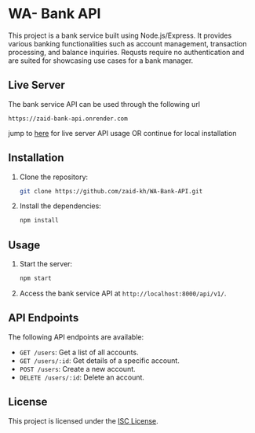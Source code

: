 # WA- Bank API

This project is a bank service built using Node.js/Express. It provides various banking functionalities such as account management, transaction processing, and balance inquiries. Requsts require no authentication and are suited for showcasing use cases for a bank manager.

## Live Server

The bank service API can be used through the following url

`https://zaid-bank-api.onrender.com`

jump to [here](#api-endpoints) for live server API usage OR continue for local installation

## Installation

1. Clone the repository:

   ```bash
   git clone https://github.com/zaid-kh/WA-Bank-API.git
   ```

2. Install the dependencies:

   ```bash
   npm install
   ```

## Usage

1. Start the server:

   ```bash
   npm start
   ```

2. Access the bank service API at `http://localhost:8000/api/v1/`.

## API Endpoints

The following API endpoints are available:

- `GET /users`: Get a list of all accounts.
- `GET /users/:id`: Get details of a specific account.
- `POST /users`: Create a new account.
- `DELETE /users/:id`: Delete an account.

## License

This project is licensed under the [ISC License](LICENSE).
